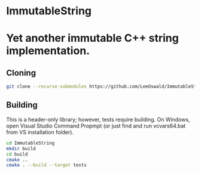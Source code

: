 # ImmutableString

Yet another immutable C++ string implementation.
================================================

Cloning
--------
```bash
git clone --recurse-submodules https://github.com/LeeOswald/ImmutableString.git

```

Building
--------
This is a header-only library; however, tests require building.
On Windows, open Visual Studio Command Propmpt (or just find and run vcvars64.bat from VS installation folder).

```bash
cd ImmutableString
mkdir build
cd build
cmake ..
cmake . --build --target tests
```
